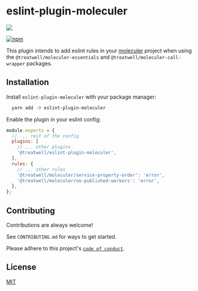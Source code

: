 # eslint-plugin-moleculer

[![](https://cdn1.treatwell.net/images/view/v2.i1756348.w200.h50.x4965194E.jpeg)](https://treatwell.com/tech)

[![npm](https://img.shields.io/npm/v/@treatwell/eslint-plugin-moleculer?style=flat-square)](https://www.npmjs.com/package/@treatwell/eslint-plugin-moleculer)

This plugin intends to add eslint rules in your [moleculer](https://github.com/moleculerjs/moleculer) project
when using the `@treatwell/moleculer-essentials` and `@treatwell/moleculer-call-wrapper` packages.

## Installation

Install `eslint-plugin-moleculer` with your package manager:

```bash
  yarn add -D eslint-plugin-moleculer
```

Enable the plugin in your eslint config:

```js
module.exports = {
  // ... rest of the config
  plugins: [
    // ... other plugins
    '@treatwell/eslint-plugin-moleculer',
  ],
  rules: {
    // ... other rules
    '@treatwell/moleculer/service-property-order': 'error',
    '@treatwell/moleculer/no-published-workers': 'error',
  },
};
```

## Contributing

Contributions are always welcome!

See `CONTRIBUTING.md` for ways to get started.

Please adhere to this project's [`code of conduct`](./CODE_OF_CONDUCT.md).

## License

[MIT](https://choosealicense.com/licenses/mit/)
